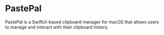 # PastePal
PastePal is a SwiftUI-based clipboard manager for macOS that allows users to manage and interact with their clipboard history.
